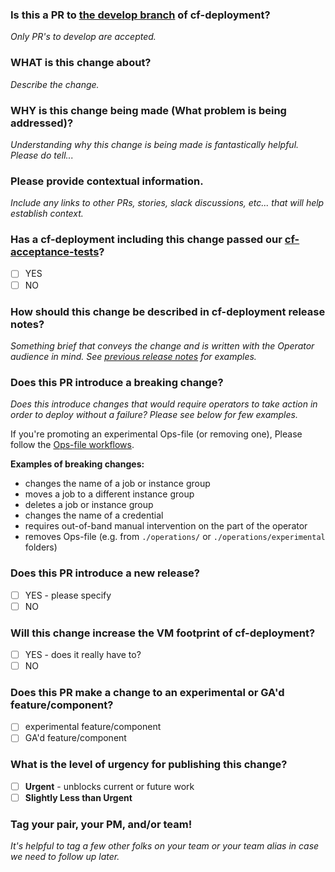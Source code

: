 ### Is this a PR to [the develop branch](https://github.com/cloudfoundry/cf-deployment/tree/develop) of cf-deployment?

_Only PR's to develop are accepted._

### WHAT is this change about?

_Describe the change._

### WHY is this change being made (What problem is being addressed)?

_Understanding why this change is being made is fantastically helpful. Please do tell..._

### Please provide contextual information.

_Include any links to other PRs, stories, slack discussions, etc... that will help establish context._

### Has a cf-deployment including this change passed our [cf-acceptance-tests](https://github.com/cloudfoundry/cf-acceptance-tests)?

- [ ] YES
- [ ] NO

### How should this change be described in cf-deployment release notes?

_Something brief that conveys the change and is written with the Operator audience in mind.
See [previous release notes](https://github.com/cloudfoundry/cf-deployment/releases) for examples._

### Does this PR introduce a breaking change?

_Does this introduce changes that would require operators to take action in order to deploy without a failure? Please see below for few examples._

If you're promoting an experimental Ops-file (or removing one), Please follow the [Ops-file workflows](https://github.com/cloudfoundry/cf-deployment/blob/master/ops-file-promotion-workflow.md).

**Examples of breaking changes:**
- changes the name of a job or instance group
- moves a job to a different instance group
- deletes a job or instance group
- changes the name of a credential
- requires out-of-band manual intervention on the part of the operator
- removes Ops-file (e.g. from `./operations/` or `./operations/experimental` folders)

### Does this PR introduce a new release?

- [ ] YES - please specify
- [ ] NO

### Will this change increase the VM footprint of cf-deployment?

- [ ] YES - does it really have to?
- [ ] NO

### Does this PR make a change to an experimental or GA'd feature/component?

- [ ] experimental feature/component
- [ ] GA'd feature/component

### What is the level of urgency for publishing this change?

- [ ] **Urgent** - unblocks current or future work
- [ ] **Slightly Less than Urgent**

### Tag your pair, your PM, and/or team!

_It's helpful to tag a few other folks on your team or your team alias in case we need to follow up later._
